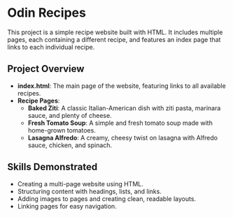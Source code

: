# Odin Recipes

This project is a simple recipe website built with HTML. It includes multiple pages, each containing a different recipe, and features an index page that links to each individual recipe. 

## Project Overview

- **index.html**: The main page of the website, featuring links to all available recipes.
- **Recipe Pages**:
  - **Baked Ziti**: A classic Italian-American dish with ziti pasta, marinara sauce, and plenty of cheese.
  - **Fresh Tomato Soup**: A simple and fresh tomato soup made with home-grown tomatoes.
  - **Lasagna Alfredo**: A creamy, cheesy twist on lasagna with Alfredo sauce, chicken, and spinach.

## Skills Demonstrated

- Creating a multi-page website using HTML.
- Structuring content with headings, lists, and links.
- Adding images to pages and creating clean, readable layouts.
- Linking pages for easy navigation.
